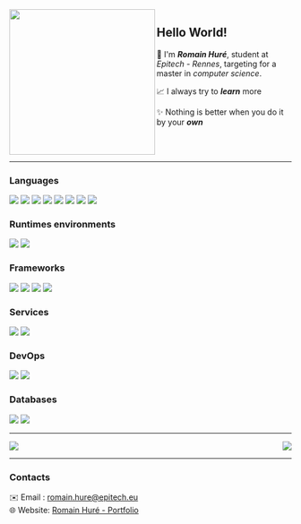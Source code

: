 
<img src="https://e0.pxfuel.com/wallpapers/691/707/desktop-wallpaper-morgan-codes-minimal-minimalist-code.jpg" height="260" align="left" />

## Hello World!
📝 I'm ***Romain Huré***, student at *Epitech - Rennes*, targeting for a master in *computer science*.

📈 I always try to ***learn*** more

✨ Nothing is better when you do it by your ***own***

<br /><br />

---

### Languages
<div>
  <img src="https://img.shields.io/badge/C-00599C?style=for-the-badge&logo=c&logoColor=white" />
  <img src="https://img.shields.io/badge/C%2B%2B-00599C?style=for-the-badge&logo=c%2B%2B&logoColor=white" />
  <img src="https://img.shields.io/badge/Shell_Script-121011?style=for-the-badge&logo=gnu-bash&logoColor=white" />
  <img src="https://img.shields.io/badge/Python-FFD43B?style=for-the-badge&logo=python&logoColor=blue" />
  <img src="https://img.shields.io/badge/HTML5-E34F26?style=for-the-badge&logo=html5&logoColor=white" />
  <img src="https://img.shields.io/badge/CSS3-1572B6?style=for-the-badge&logo=css3&logoColor=white" />
  <img src="https://img.shields.io/badge/JavaScript-323330?style=for-the-badge&logo=javascript&logoColor=F7DF1E" />
  <img src="https://img.shields.io/badge/TypeScript-007ACC?style=for-the-badge&logo=typescript&logoColor=white" />
</div>

### Runtimes environments
<div>
  <img src="https://img.shields.io/badge/Node%20js-339933?style=for-the-badge&logo=nodedotjs&logoColor=white" />
  <img src="https://img.shields.io/badge/Deno-464647?style=for-the-badge&logo=deno&logoColor=white" />
</div>

### Frameworks
<div>
  <img src="https://img.shields.io/badge/Tailwind_CSS-38B2AC?style=for-the-badge&logo=tailwind-css&logoColor=white" />
  <img src="https://img.shields.io/badge/React-20232A?style=for-the-badge&logo=react&logoColor=61DAFB" />
  <img src="https://img.shields.io/badge/SvelteKit-FF3E00?style=for-the-badge&logo=Svelte&logoColor=white" />
  <img src="https://img.shields.io/badge/nestjs-E0234E?style=for-the-badge&logo=nestjs&logoColor=white" />
</div>

### Services
<div>
  <img src="https://img.shields.io/badge/firebase-ffca28?style=for-the-badge&logo=firebase&logoColor=black" />
  <img src="https://img.shields.io/badge/Stripe-626CD9?style=for-the-badge&logo=Stripe&logoColor=white" />
</div>

### DevOps
<div>
  <img src="https://img.shields.io/badge/Docker-2CA5E0?style=for-the-badge&logo=docker&logoColor=white" />
  <img src="https://img.shields.io/badge/Github%20Actions-282a2e?style=for-the-badge&logo=githubactions&logoColor=367cfe" />
</div>

### Databases
<div>
  <img src="https://img.shields.io/badge/PostgreSQL-316192?style=for-the-badge&logo=postgresql&logoColor=white" />
  <img src="https://img.shields.io/badge/MongoDB-4EA94B?style=for-the-badge&logo=mongodb&logoColor=white" />
</div>

---

<div style="display: flex; justify-content: space-between; gap: 10px;">
  <picture>
    <source
      srcset="https://github-readme-stats.vercel.app/api?username=Neo-Diamons&show_icons=true&include_all_commits=true&theme=github_dark"
      media="(prefers-color-scheme: dark)"
    />
    <source
      srcset="https://github-readme-stats.vercel.app/api?username=Neo-Diamons&show_icons=true&include_all_commits=true"
      media="(prefers-color-scheme: light), (prefers-color-scheme: no-preference)"
    />
    <img src="https://github-readme-stats.vercel.app/api?username=Neo-Diamons&show_icons=true&include_all_commits=true" />
  </picture>

  <picture>
    <source
      srcset="https://github-readme-stats.vercel.app/api/top-langs?username=Neo-Diamons&layout=compact&langs_count=8&card_width=320&show_icons=true&theme=github_dark"
      media="(prefers-color-scheme: dark)"
    />
    <source
      srcset="https://github-readme-stats.vercel.app/api/top-langs?username=Neo-Diamons&layout=compact&langs_count=8&card_width=320&show_icons=true"
      media="(prefers-color-scheme: light), (prefers-color-scheme: no-preference)"
    />
    <img src="https://github-readme-stats.vercel.app/api/top-langs?username=Neo-Diamons&layout=compact&langs_count=8&card_width=320&show_icons=true" />
  </picture>
</div>

---

### Contacts

✉️ Email : [romain.hure@epitech.eu](mailto:romain.hure@epitech.eu) \
🌐 Website: [Romain Huré - Portfolio](https://diamons.fr)
